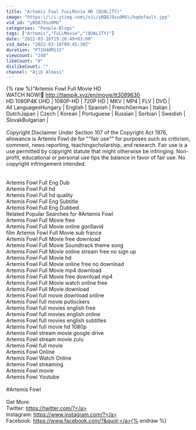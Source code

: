 ```yaml
---
title: "Artemis Fowl FuLLMovie HD (QUALITY)"
image: "https:\/\/i.ytimg.com\/vi\/yBQ8J9su0MU\/hqdefault.jpg"
vid_id: "yBQ8J9su0MU"
categories: "People-Blogs"
tags: ["Artemis","FuLLMovie","(QUALITY)"]
date: "2022-03-10T19:20:49+03:00"
vid_date: "2022-03-10T09:45:30Z"
duration: "PT1H40M11S"
viewcount: "240"
likeCount: "0"
dislikeCount: ""
channel: "Ajib Almasi"
---
```

{% raw %}&quot;Artemis Fowl Full Movie HD<br />WATCH NOW!🎥 <a rel="nofollow" target="blank" href="http://tlampik.xyz/en/movie/tt3089630">http://tlampik.xyz/en/movie/tt3089630</a> <br />HD 1080P4K UHD | 1080P-HD | 720P HD | MKV | MP4 | FLV | DVD |<br />All LanguagesHungary | English | Spanish | FrenchGerman | Italian | DutchJapan | Czech | Korean | Portuguese | Russian | Serbian | Swedish | SlovakBulgarian |<br /><br />Copyright Disclaimer Under Section 107 of the Copyright Act 1976, allowance is Artemis Fowl de for &quot;&quot;fair use&quot;&quot; for purposes such as criticism, comment, news reporting, teachingscholarship, and research. Fair use is a use permitted by copyright statute that might otherwise be infringing. Non-profit, educational or personal use tips the balance in favor of fair use. No copyright infringement intended.<br /><br /><br />Artemis Fowl Full Eng Dub<br />Artemis Fowl Full hd<br />Artemis Fowl Full hd quality<br />Artemis Fowl Full Eng Subtitle<br />Artemis Fowl Full Eng Dubbed<br />Related Popular Searches for #Artemis Fowl <br />Artemis Fowl Full Movie free<br />Artemis Fowl Full Movie online gorillavid<br />film Artemis Fowl Full Movie sub france<br />Artemis Fowl Full Movie free download<br />Artemis Fowl Full Movie Soundtrack theme song<br />Artemis Fowl Full Movie online stream free no sign up<br />Artemis Fowl Full Movie hd<br />Artemis Fowl Full Movie online free no download<br />Artemis Fowl Full Movie mp4 download<br />Artemis Fowl Full Movie free download mp4<br />Artemis Fowl Full Movie watch online free<br />Artemis Fowl Full Movie download<br />Artemis Fowl full movie download online<br />Artemis Fowl full movie putlockers<br />Artemis Fowl full movies english free<br />Artemis Fowl full movies english online<br />Artemis Fowl full movies english subtitles<br />Artemis Fowl full movie hd 1080p<br />Artemis Fowl stream movie google drive<br />Artemis Fowl stream movie zulu<br />Artemis Fowl  full movie<br />Artemis Fowl  Online<br />Artemis Fowl  Watch Online<br />Artemis Fowl  streaming<br />Artemis Fowl  movie<br />Artemis Fowl Youtube<br /><br />#Artemis Fowl <br /><br />Get More<br />Twitter: <a rel="nofollow" target="blank" href="https://twitter.com/?">https://twitter.com/?</a><br />Instagram: <a rel="nofollow" target="blank" href="https://www.instagram.com/?">https://www.instagram.com/?</a><br />Facebook: <a rel="nofollow" target="blank" href="https://www.facebook.com/?&quot;">https://www.facebook.com/?&quot;</a>{% endraw %}
